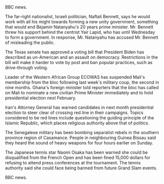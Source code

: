 BBC news.

The far-right nationalist, Israeli politician, Naftali Bennett, says he would work with all his might towards forming a new unity government, something that would end Bejamin Natanyahu's 20 years prime minister. Mr. Bennett threw his support behind the centrist Yair Lapid, who has until Wednesday to form a government. In response, Mr. Natanyahu has accused Mr. Bennett of misleading the public.

The Texas senate has approved a voting bill that President Biden has described as un-American and an assault on democracy. Restrictions in the bill will make it harder to vote by post and ban popular practices, such as drive-through voting.

Leader of the Western African Group ECOWAS has suspended Mali's membership from the bloc following last week's military coup, the second in nine months. Ghana's foreign minister told reporters that the bloc has called on Mali to nominate a new civilian Prime Minister immediately and to hold presidential election next February.

Iran's Attorney General has warned candidates in next month presidential election to steer clear of crossing red line in their campaigns. Topics considered to be red lines include questioning the guiding principle of the Islamic Republic, which places religious authority above that of politics.

The Senegalese military has been bombing separatist rebels in the southern province region of Casamance. People in neighbouring Guinea Bissau said they heard the sound of heavy weapons for four hours earlier on Sunday.

The Japanese tennis star Naomi Osaka has been warned she could be disqualified from the French Open and has been fined 15,000 dollars for refusing to attend press conferences at the tournament. The tennis authority said she could face being banned from future Grand Slam events.

BBC news.
